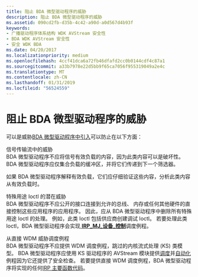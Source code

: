 ```yaml
---
title: 阻止 BDA 微型驱动程序的威胁
description: 阻止 BDA 微型驱动程序的威胁
ms.assetid: 090cd2fb-d35b-4c42-a90d-a0d567d4b93f
keywords:
- 广播驱动程序体系结构 WDK AVStream 安全性
- BDA WDK AVStream 安全性
- 安全 WDK BDA
ms.date: 04/20/2017
ms.localizationpriority: medium
ms.openlocfilehash: 4ccf41dca6a72fb46dfafd2cc0b0144cdf4c87a1
ms.sourcegitcommit: a33b7978e22d5bb9f65ca7056f955319049a2e4c
ms.translationtype: MT
ms.contentlocale: zh-CN
ms.lasthandoff: 01/31/2019
ms.locfileid: "56524559"
---
```

# <a name="preventing-bda-minidriver-threats"></a>阻止 BDA 微型驱动程序的威胁





可以是威胁[BDA 微型驱动程序中引入](introducing-threats-to-a-bda-minidriver.md)可以防止在以下方面：

<a href="" id="threats-in-the-signal-transport-stream"></a>信号传输流中的威胁  
BDA 微型驱动程序不应将信号有效负载的内容，因为此类内容可以是破坏性。 BDA 微型驱动程序应仅集合负载的缓冲区，并将它们传递到下一个筛选器。

 

如果 BDA 微型驱动程序解释有效负载，它们应仔细验证这些内容，分析此类内容从有效负载时。

<a href="" id="threats-from-special-purpose-ioctls"></a>特殊用途 Ioctl 的潜在威胁  
BDA 微型驱动程序不应公开的接口连接到允许的总线、 内存或任何其他硬件的直接控制这些应用程序的应用程序。 因此，应从 BDA 微型驱动程序中删除所有特殊用途 Ioctl 的处理。 例如，此类 Ioctl 包括供应商创建调试 Ioctl。 若要处理此类 Ioctl，BDA 微型驱动程序会实现[ **IRP\_MJ\_设备\_控制**](https://msdn.microsoft.com/library/windows/hardware/ff550744)调度例程。

<a href="" id="threats-from-direct-wdm-dispatch-routines"></a>从直接 WDM 威胁调度例程  
BDA 微型驱动程序不应提供 WDM 调度例程，跳过的内核流式处理 (KS) 类模型。 BDA 微型驱动程序应使用 KS 驱动程序的 AVStream 模块提供[调度](creating-dispatch-tables.md)并[自动化](defining-automation-tables.md)例程因为它还提供了安全检查。 若要提供直接 WDM 调度例程，BDA 微型驱动程序将实现的任何[IRP 主要函数代码](https://msdn.microsoft.com/library/windows/hardware/ff550710)。

 

 





